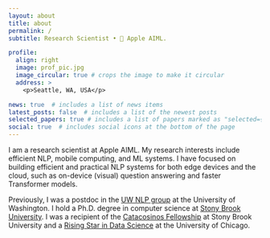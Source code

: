 ```yaml
---
layout: about
title: about
permalink: /
subtitle: Research Scientist •  Apple AIML.

profile:
  align: right
  image: prof_pic.jpg
  image_circular: true # crops the image to make it circular
  address: >
    <p>Seattle, WA, USA</p>

news: true  # includes a list of news items
latest_posts: false  # includes a list of the newest posts
selected_papers: true # includes a list of papers marked as "selected={true}"
social: true  # includes social icons at the bottom of the page
---
```


I am a research scientist at Apple AIML. My research interests include efficient NLP, mobile computing, and ML systems. I have focused on building efficient and practical NLP systems for both edge devices and the cloud, such as on-device (visual) question answering and faster Transformer models.  

Previously, I was a postdoc in the [UW NLP group](https://www.cs.washington.edu/research/nlp) at the University of Washington. I hold a Ph.D. degree in computer science at [Stony Brook University](https://www.cs.stonybrook.edu/). I was a recipient of the [Catacosinos Fellowship](https://www.cs.stonybrook.edu/about-us/News/Funding-Doctoral-Research-Catacosinos-Fellowship-Awardees-2021) at Stony Brook University and a [Rising Star in Data Science](https://cdac.uchicago.edu/rising-stars/#rising-stars-profiles) at the University of Chicago.

<!-- Write your biography here. Tell the world about yourself. Link to your favorite [subreddit](http://reddit.com). You can put a picture in, too. The code is already in, just name your picture `prof_pic.jpg` and put it in the `img/` folder.

Put your address / P.O. box / other info right below your picture. You can also disable any of these elements by editing `profile` property of the YAML header of your `_pages/about.md`. Edit `_bibliography/papers.bib` and Jekyll will render your [publications page](/al-folio/publications/) automatically.

Link to your social media connections, too. This theme is set up to use [Font Awesome icons](http://fortawesome.github.io/Font-Awesome/) and [Academicons](https://jpswalsh.github.io/academicons/), like the ones below. Add your Facebook, Twitter, LinkedIn, Google Scholar, or just disable all of them. -->

